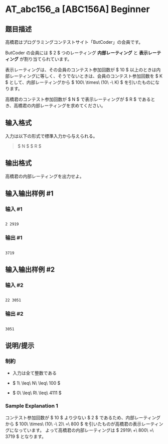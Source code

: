 # AT_abc156_a [ABC156A] Beginner

## 题目描述

[problemUrl]: https://atcoder.jp/contests/abc156/tasks/abc156_a

高橋君はプログラミングコンテストサイト「ButCoder」の会員です。

ButCoder の会員には $ 2 $ つのレーティング **内部レーティング** と **表示レーティング** が割り当てられています。

表示レーティングは、その会員のコンテスト参加回数が $ 10 $ 以上のときは内部レーティングに等しく、そうでないときは、会員のコンテスト参加回数を $ K $ として、内部レーティングから $ 100\ \times\ (10\ -\ K) $ を引いたものになります。

高橋君のコンテスト参加回数が $ N $ で表示レーティングが $ R $ であるとき、高橋君の内部レーティングを求めてください。

## 输入格式

入力は以下の形式で標準入力から与えられる。

> $ N $ $ R $

## 输出格式

高橋君の内部レーティングを出力せよ。

## 输入输出样例 #1

### 输入 #1

```
2 2919
```

### 输出 #1

```
3719
```

## 输入输出样例 #2

### 输入 #2

```
22 3051
```

### 输出 #2

```
3051
```

## 说明/提示

### 制約

- 入力は全て整数である
- $ 1\ \leq\ N\ \leq\ 100 $
- $ 0\ \leq\ R\ \leq\ 4111 $

### Sample Explanation 1

コンテスト参加回数が $ 10 $ より少ない $ 2 $ であるため、内部レーティングから $ 100\ \times\ (10\ -\ 2)\ =\ 800 $ を引いたものが高橋君の表示レーティングになっています。 よって高橋君の内部レーティングは $ 2919\ +\ 800\ =\ 3719 $ となります。